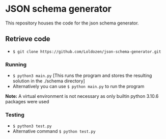 # JSON schema generator

This repository houses the code for the json schema generator.

## Retrieve code

-   `$ git clone https://github.com/Loldozen/json-schema-generator.git`


### Running

-   `$ python3 main.py`  [This runs the program and stores the resulting solution in  the ./schema directory]
-   Alternatively you can use `$ python main.py` to run the program

**Note:** A virtual environment is not necessary as only builtin python 3.10.6 packages were used

### Testing

-   `$ python3 test.py`
-   Alternative command `$ python test.py`
